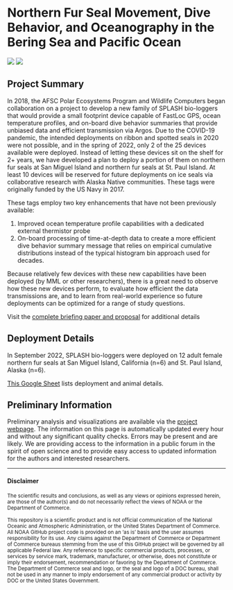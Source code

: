 
<!-- README.md is generated from README.Rmd. Please edit that file -->

# Northern Fur Seal Movement, Dive Behavior, and Oceanography in the Bering Sea and Pacific Ocean

<!-- badges: start -->
<!-- badges: end -->

![](https://images.phylopic.org/images/6f7f22fc-30a8-44a1-8f8e-1bbef48a2463/thumbnail/192x192.png)
![](https://images.phylopic.org/images/7ce9ff63-7eec-4fc3-8f37-5f66f9b924a9/thumbnail/192x192.png)

## Project Summary

In 2018, the AFSC Polar Ecosystems Program and Wildlife Computers began
collaboration on a project to develop a new family of SPLASH bio-loggers
that would provide a small footprint device capable of FastLoc GPS,
ocean temperature profiles, and on-board dive behavior summaries that
provide unbiased data and efficient transmission via Argos. Due to the
COVID-19 pandemic, the intended deployments on ribbon and spotted seals
in 2020 were not possible, and in the spring of 2022, only 2 of the 25
devices available were deployed. Instead of letting these devices sit on
the shelf for 2+ years, we have developed a plan to deploy a portion of
them on northern fur seals at San Miguel Island and northern fur seals
at St. Paul Island. At least 10 devices will be reserved for future
deployments on ice seals via collaborative research with Alaska Native
communities. These tags were originally funded by the US Navy in 2017.

These tags employ two key enhancements that have not been previously
available:

1.  Improved ocean temperature profile capabilities with a dedicated
    external thermistor probe
2.  On-board processing of time-at-depth data to create a more efficient
    dive behavior summary message that relies on empirical cumulative
    distributions instead of the typical histogram bin approach used for
    decades.

Because relatively few devices with these new capabilities have been
deployed (by MML or other researchers), there is a great need to observe
how these new devices perform, to evaluate how efficient the data
transmissions are, and to learn from real-world experience so future
deployments can be optimized for a range of study questions.

Visit the [complete briefing paper and
proposal](https://docs.google.com/document/d/1r6L96TEKnydh5dIKPUpB1UwtHEVkACViUd1oD2_1e80/edit?usp=sharing)
for additional details

## Deployment Details

In September 2022, SPLASH bio-loggers were deployed on 12 adult female
northern fur seals at San Miguel Island, California (n=6) and St. Paul
Island, Alaska (n=6).

[This Google
Sheet](https://docs.google.com/spreadsheets/d/1geSmkVzPK_nOkR-bdO5WpM0qHo8Xsw0poYWOz-k2trk/edit?usp=sharing)
lists deployment and animal details.

## Preliminary Information

Preliminary analysis and visualizations are available via the [project
webpage](https://nmml.github.io/nfs-berpac/). The information on this
page is automatically updated every hour and without any significant
quality checks. Errors may be present and are likely. We are providing
access to the information in a public forum in the spirit of open
science and to provide easy access to updated information for the
authors and interested researchers.

------------------------------------------------------------------------

#### Disclaimer

<sub>The scientific results and conclusions, as well as any views or
opinions expressed herein, are those of the author(s) and do not
necessarily reflect the views of NOAA or the Department of
Commerce.</sub>

<sub> This repository is a scientific product and is not official
communication of the National Oceanic and Atmospheric Administration, or
the United States Department of Commerce. All NOAA GitHub project code
is provided on an ‘as is’ basis and the user assumes responsibility for
its use. Any claims against the Department of Commerce or Department of
Commerce bureaus stemming from the use of this GitHub project will be
governed by all applicable Federal law. Any reference to specific
commercial products, processes, or services by service mark, trademark,
manufacturer, or otherwise, does not constitute or imply their
endorsement, recommendation or favoring by the Department of Commerce.
The Department of Commerce seal and logo, or the seal and logo of a DOC
bureau, shall not be used in any manner to imply endorsement of any
commercial product or activity by DOC or the United States Government.
</sub>
